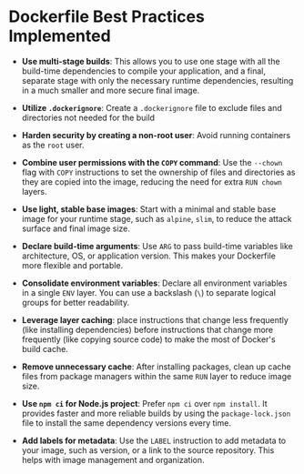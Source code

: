 # Dockerfile Best Practices Implemented

- **Use multi-stage builds**: This allows you to use one stage with all the build-time dependencies to compile your application, and a final, separate stage with only the necessary runtime dependencies, resulting in a much smaller and more secure final image.

- **Utilize `.dockerignore`**: Create a `.dockerignore` file to exclude files and directories not needed for the build

- **Harden security by creating a non-root user**: Avoid running containers as the `root` user. 

- **Combine user permissions with the `COPY` command**: Use the `--chown` flag with `COPY` instructions to set the ownership of files and directories as they are copied into the image, reducing the need for extra `RUN chown` layers.

- **Use light, stable base images**: Start with a minimal and stable base image for your runtime stage, such as `alpine`, `slim`, to reduce the attack surface and final image size.

- **Declare build-time arguments**: Use `ARG` to pass build-time variables like architecture, OS, or application version. This makes your Dockerfile more flexible and portable.

- **Consolidate environment variables**: Declare all environment variables in a single `ENV` layer. You can use a backslash (`\`) to separate logical groups for better readability.

- **Leverage layer caching**: place instructions that change less frequently (like installing dependencies) before instructions that change more frequently (like copying source code) to make the most of Docker's build cache.

- **Remove unnecessary cache**: After installing packages, clean up cache files from package managers within the same `RUN` layer to reduce image size.

- **Use `npm ci` for Node.js project**: Prefer `npm ci` over `npm install`. It provides faster and more reliable builds by using the `package-lock.json` file to install the same dependency versions every time.

- **Add labels for metadata**: Use the `LABEL` instruction to add metadata to your image, such as version, or a link to the source repository. This helps with image management and organization.
